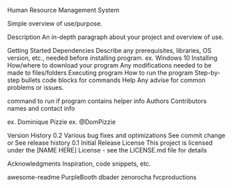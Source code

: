 Human Resource Management System

Simple overview of use/purpose.

Description
An in-depth paragraph about your project and overview of use.

Getting Started
Dependencies
Describe any prerequisites, libraries, OS version, etc., needed before installing program.
ex. Windows 10
Installing
How/where to download your program
Any modifications needed to be made to files/folders
Executing program
How to run the program
Step-by-step bullets
code blocks for commands
Help
Any advise for common problems or issues.

command to run if program contains helper info
Authors
Contributors names and contact info

ex. Dominique Pizzie
ex. @DomPizzie

Version History
0.2
Various bug fixes and optimizations
See commit change or See release history
0.1
Initial Release
License
This project is licensed under the [NAME HERE] License - see the LICENSE.md file for details

Acknowledgments
Inspiration, code snippets, etc.

awesome-readme
PurpleBooth
dbader
zenorocha
fvcproductions